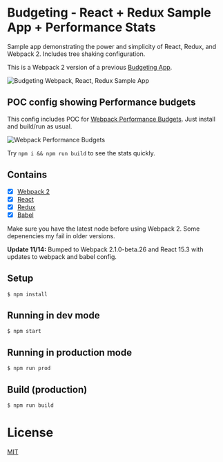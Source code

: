 # Budgeting - React + Redux Sample App + Performance Stats

Sample app demonstrating the power and simplicity of React, Redux, and Webpack 2. Includes tree shaking configuration. 

This is a Webpack 2 version of a previous [Budgeting App](https://github.com/ModusCreateOrg/budgeting-sample-app).

![Budgeting Webpack, React, Redux Sample App](https://raw.githubusercontent.com/ModusCreateOrg/budgeting-sample-app-webpack2/performance-stats/screenshot.png)

## POC config showing Performance budgets
This config includes POC for [Webpack Performance Budgets](https://github.com/webpack/webpack/issues/3216). Just install and build/run as usual. 

![Webpack Performance Budgets](https://cloud.githubusercontent.com/assets/110953/19857345/90d6681e-9f3a-11e6-8e0a-be9f2742483a.png)

Try `npm i && npm run build` to see the stats quickly.  

## Contains

- [x] [Webpack 2](https://webpack.github.io)
- [x] [React](https://facebook.github.io/react/)
- [x] [Redux](https://github.com/rackt/redux)
- [x] [Babel](https://babeljs.io/)

Make sure you have the latest node before using Webpack 2. Some depenencies my fail in older versions. 

**Update 11/14:** Bumped to Webpack 2.1.0-beta.26 and React 15.3 with updates to webpack and babel config.

## Setup

```
$ npm install
```

## Running in dev mode

```
$ npm start
```

## Running in production mode

```
$ npm run prod
```

## Build (production)

```
$ npm run build
```

# License

[MIT](License.md)
